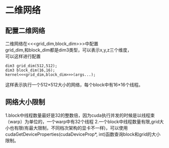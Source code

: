 # 二维网络
## 配置二维网络
二维网络在<<<grid_dim,block_dim>>>中配置<br>
grid_dim,和block_dim都是dim3类型，可以表示x,y,z三个维度，<br>
可以这样进行配置
```
dim3 grid_dim(512,512);
dim3 block_dim(16,16);
kernel<<<grid_dim,block_dim>>>(args...);
```
这样表示执行一个512×512大小的网络，每个block中有16×16个线程。

## 网络大小限制
1.block中线程数量最好是32的整数倍，因为cuda执行并发的时候是以线程束（warp）为单位的，一个warp中有32个线程
2.一个block中线程数量有限,grid大小也有限(有最大限制，不同档次架构的显卡不一样)，可以使用cudaGetDeviceProperties(cudaDeviceProp\*, int)函数查询block和grid的大小限制。
